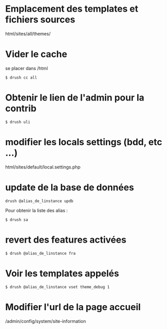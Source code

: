 Emplacement des templates et fichiers sources
==
html/sites/all/themes/


Vider le cache
==
se placer dans /html

<code>$ drush cc all</code>

Obtenir le lien de l'admin pour la contrib
==
<code>$ drush uli</code>


modifier les locals settings (bdd, etc ...)
==
html/sites/default/local.settings.php

update de la base de données
==
<code>drush @alias_de_linstance updb</code>

Pour obtenir la liste des alias :

<code>$ drush sa</code>


revert des features activées
==
<code>$ drush @alias_de_linstance fra</code>

Voir les templates appelés
==
<code>$ drush @alias_de_linstance vset theme_debug 1</code>

Modifier l'url de la page accueil
==
/admin/config/system/site-information
